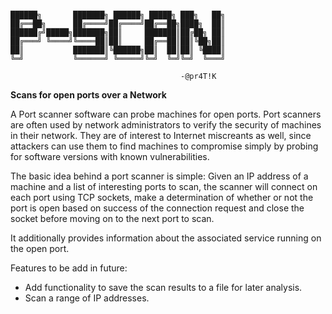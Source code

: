```

██████╗       ███████╗ ██████╗ █████╗ ███╗   ██╗
██╔══██╗      ██╔════╝██╔════╝██╔══██╗████╗  ██║
██████╔╝█████╗███████╗██║     ███████║██╔██╗ ██║
██╔═══╝ ╚════╝╚════██║██║     ██╔══██║██║╚██╗██║
██║           ███████║╚██████╗██║  ██║██║ ╚████║
╚═╝           ╚══════╝ ╚═════╝╚═╝  ╚═╝╚═╝  ╚═══╝
                                                
                                      -@pr4T!K

```

**Scans for open ports over a Network**


A Port scanner software can probe machines for open ports. Port scanners are often used by network administrators to verify the security of machines in their network. They are of interest to Internet miscreants as well, since attackers can use them to find machines to compromise simply by probing for software versions with known vulnerabilities.




The basic idea behind a port scanner is simple: Given an IP address of a machine and a list of interesting ports to scan, the scanner will connect on each port using TCP sockets, make a determination of whether or not the port is open based on success of the connection request and close the socket before moving on to the next port to scan.





It additionally provides information about the associated service running on the open port.



Features to be add in future:
- Add functionality to save the scan results to a file for later analysis.
- Scan a range of IP addresses.
